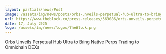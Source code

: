 ```yaml
---
layout: partials/news/Post
image: /assets/img/news/posts/orbs-unveils-perpetual-hub-ultra-to-bring-native-perps-trading-to-omnichain-dexs.jpg
url: https://www.theblock.co/press-releases/363086/orbs-unveils-perpetual-hub-ultra-to-bring-native-perps-trading-to-omnichain-dexs
date: 17, July 2025
logo: /assets/img/news/logos/TheBlock.png
---
```


Orbs Unveils Perpetual Hub Ultra to Bring Native Perps Trading to Omnichain DEXs
